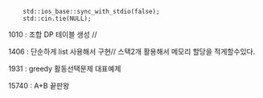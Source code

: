```
    std::ios_base::sync_with_stdio(false);
    std::cin.tie(NULL);
```


1010 : 조합 DP 테이블 생성 //

1406 : 단순하게 list 사용해서 구현// 스택2개 활용해서 메모리 할당을 적게할수있다.

1931 : greedy 활동선택문제 대표예제

15740 : A+B 끝판왕
